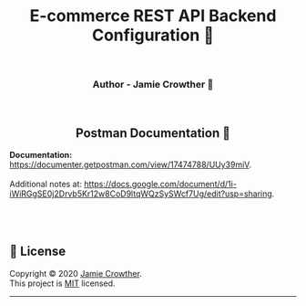<h1 align="center">E-commerce REST API Backend Configuration 👋</h1>
<p>
<br />
<h3 align="center">Author - Jamie Crowther 👋</h3>
<p>
<br />
<h2 align="center">Postman Documentation 👋</h2>
<p>
 
**Documentation:** https://documenter.getpostman.com/view/17474788/UUy39miV.
<br />
<br />
Additional notes at: https://docs.google.com/document/d/1i-iWiRGgSE0j2Drvb5Kr12w8CoD9ltqWQzSySWcf7Ug/edit?usp=sharing.
<br />
<br />
<br />
<br />
  
  

  
  
## 📝 License

Copyright © 2020 [Jamie Crowther](https://github.com/TherealJC).<br />
This project is [MIT](https://github.com/TherealJC/rest-api-backend/LICENSE) licensed.

***
